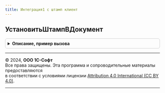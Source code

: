 ```yaml
---
title: Интеграция1 с штамп клиент
---
```



## УстановитьШтампВДокумент
<details style="margin: 1em 0; padding: 0.5em; border: 1px solid #ccc; border-radius: 6px;">

<summary style="font-weight: bold; cursor: pointer;">Описание, пример вызова</summary>

```bsl

// Возвращает через описание оповещения результат штампирования документа.
//
// Параметры:
//  ОписаниеОповещенияОВыполнении  - ОписаниеОповещения - Данные процедуры в которую необходимо вернуть результат
//                                      выполнения функции
//  ПараметрыДобавленияШтампов     - см. Интеграция1СШтампКлиентСервер.НовыеПараметрыДобавленияШтамповВДокумент
//  Таймаут - Число, Неопределено - Максимальное время ожидания получения результата выполнения задания из сервиса.
//                                    По умолчанию - 600 сек.
//  ПараметрыОжидания              - см. ДлительныеОперацииКлиент.ПараметрыОжидания
//
// Пример:
//
//  МассивШтампов = Новый Массив;
//
//	МассивШтампов.Добавить(ДвоичныеДанныеШтампа);
//	ПараметрыШтампов = ПараметрыШтампов(МассивШтампов);
//
//	ПараметрыДобавленияШтамповВДокумент = Интеграция1СШтампКлиентСервер.НовыеПараметрыДобавленияШтамповВДокумент();
//
//	ПараметрыДобавленияШтамповВДокумент.ПараметрыДокумента.ДвоичныеДанные = ДвоичныеДанныеДокумента;
//	ПараметрыДобавленияШтамповВДокумент.ПараметрыДокумента.Расширение     = "pdf";
//	ПараметрыДобавленияШтамповВДокумент.ПараметрыШтампов                  = ПараметрыШтампов;
//
//	ОписаниеОповещения = Новый ОписаниеОповещения("РезультатУстановкиШтамповВДокумент", ЭтотОбъект);
//
//	Интеграция1СШтампКлиент.УстановитьШтампВДокумент(
//		ОписаниеОповещения,
//		ПараметрыДобавленияШтамповВДокумент,
//		600);
//
Процедура УстановитьШтампВДокумент(Знач ОписаниеОповещенияОВыполнении, Экспорт
```

Пример вызова
```bsl
Интеграция1СШтампКлиент.УстановитьШтампВДокумент(ОписаниеОповещенияОВыполнении, );
```
</details>

---

© 2024, **ООО 1С-Софт**  
Все права защищены. Эта программа и сопроводительные материалы предоставляются  
в соответствии с условиями лицензии [Attribution 4.0 International (CC BY 4.0)](https://creativecommons.org/licenses/by/4.0/legalcode).

---
